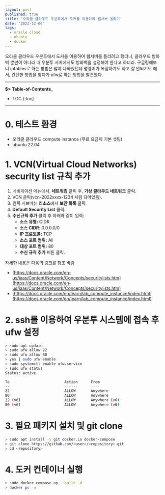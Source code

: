 ```yaml
---
layout: post
published: true
title: '오라클 클라우드 우분투에서 도커를 이용하여 웹서버 올리기'
date: '2022-12-06'
tags:
  - oracle cloud
  - ubuntu
  - docker
---
```

오라클 클라우드 우분투에서 도커를 이용하여 웹서버를 돌리려고 했더니, 클라우드 방화벽 뿐만이 아니라 내 우분투 서버에서도 방화벽을 설정해야 한다고 하더라. 구글링해보니 iptables로 하는 방법은 많이 나와있던데 명령어가 복잡하기도 하고 잘 안되기도 해서, 간단한 방법을 찾다가 ufw로 하는 방법을 발견했다. 

---
**$> Table-of-Contents_**

* TOC
{:toc}
---

# 0. 테스트 환경

- 오라클 클라우드 compute instance (무료 요금제 기본 셋팅)
- ubuntu 22.04

# 1. VCN(Virtual Cloud Networks) security list 규칙 추가

1. 네비게이션 메뉴에서, **네트워킹** 클릭 후, **가상 클라우드 네트워크** 클릭.
2. VCN 클릭(vcn-2022xxxx-1234 처럼 되어있음).
3. 왼쪽 서브메뉴 **리소스**에서 **보안 목록** 클릭.
4. **Default Security List** 클릭.
5. **수신규칙 추가** 클릭 후 아래와 같이 입력:
    - **소스 유형:** CIDR
    - **소스 CIDR**: 0.0.0.0/0
    - **IP 프로토콜:** TCP
    - **소스 포트 범위:** All
    - **대상 포트 범위:** 80
    - **수신 규칙 추가** 버튼 클릭.

자세한 내용은 다음의 링크를 참조 바람
- [https://docs.oracle.com/en-us/iaas/Content/Network/Concepts/securitylists.htm](https://docs.oracle.com/en-us/iaas/Content/Network/Concepts/securitylists.htm)  
- [https://docs.oracle.com/en/learn/lab_compute_instance/index.html](https://docs.oracle.com/en/learn/lab_compute_instance/index.html)

# 2. ssh를 이용하여 우분투 시스템에 접속 후 ufw 설정

```bash
> sudo apt update
> sudo ufw allow 22
> sudo ufw allow 80
> yes | sudo ufw enable
> sudo systemctl enable ufw.service
> sudo ufw status
Status: active

To                         Action      From
--                         ------      ----
22                         ALLOW       Anywhere
80                         ALLOW       Anywhere
22 (v6)                    ALLOW       Anywhere (v6)
80 (v6)                    ALLOW       Anywhere (v6)
```

# 3. 필요 패키지 설치 및 git clone

```bash
> sudo apt install -y git docker.io docker-compose
> git clone https://github.com/<user>/<repository>.git
> cd <repository>
```

# 4. 도커 컨데이너 실행

```bash
> sudo docker-compose up --build -d
> docker ps -a
```